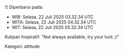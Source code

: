 ⏰ Diperbarui pada:
- WIB: Selasa, 22 Juli 2025 03.32.34 UTC
- WITA: Selasa, 22 Juli 2025 04.32.34 UTC
- WIT: Selasa, 22 Juli 2025 05.32.34 UTC

Kutipan Inspiratif:
"Not always available, try your luck ;)"


Kategori: attitude

